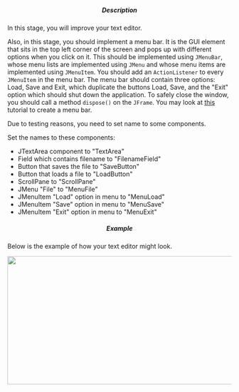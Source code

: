 <h5 style="text-align: center;">Description</h5>

<p>In this stage, you will improve your text editor.</p>

<p>Also, in this stage, you should implement a menu bar. It is the GUI element that sits in the top left corner of the screen and pops up with different options when you click on it. This should be implemented using <code class="java">JMenuBar</code>, whose menu lists are implemented using <code class="java">JMenu</code> and whose menu items are implemented using <code class="java">JMenuItem</code>. You should add an <code class="java">ActionListener</code> to every <code class="java">JMenuItem</code> in the menu bar. The menu bar should contain three options: Load, Save and Exit, which duplicate the buttons Load, Save, and the "Exit" option which should shut down the application. To safely close the window, you should call a method <code class="java">dispose()</code> on the <code class="java">JFrame</code>. You may look at <a target="_blank" href="https://docs.oracle.com/javase/tutorial/uiswing/components/menu.html" rel="nofollow noopener noreferrer">this</a> tutorial to create a menu bar.</p>

<p>Due to testing reasons, you need to set name to some components.</p>

<p>Set the names to these components:</p>

<ul>
	<li>JTextArea component to "TextArea"</li>
	<li>Field which contains filename to "FilenameField"</li>
	<li>Button that saves the file to "SaveButton"</li>
	<li>Button that loads a file to "LoadButton"</li>
	<li>ScrollPane to "ScrollPane"</li>
	<li>JMenu "File" to "MenuFile"</li>
	<li>JMenuItem "Load" option in menu to "MenuLoad"</li>
	<li>JMenuItem "Save" option in menu to "MenuSave"</li>
	<li>JMenuItem "Exit" option in menu to "MenuExit"</li>
</ul>

<h5 style="text-align: center;">Example</h5>

<p>Below is the example of how your text editor might look.</p>

<p style="text-align: center;"><img alt="" height="288" src="https://ucarecdn.com/35e01eba-4ea0-4ce8-99c9-61989ee715eb/" width="566"></p>

<p> </p>

<p style="text-align: center;"><img alt="" src="https://ucarecdn.com/9f690524-4937-4eed-878b-0e62b2b7dacf/"></p>

<p> </p>

<p style="text-align: center;"><img alt="" src="https://ucarecdn.com/6e554a94-129c-47ee-ad33-ecfdac91a27a/"></p>
